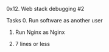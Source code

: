 0x12. Web stack debugging #2

Tasks
0. Run software as another user

1. Run Nginx as Nginx

2. 7 lines or less
